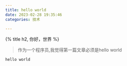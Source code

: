```yaml
---
title: hello world
date: 2023-02-28 19:35:46
categories: 技术
 
---
```


 
{% title h2, 你好，世界 %}

 
> 作为一个程序员,我觉得第一篇文章必须是hello world

` hello world `